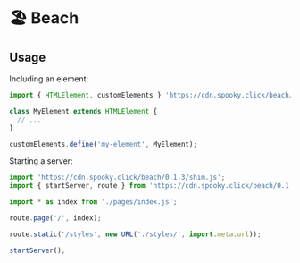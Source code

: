 # 🏖️ Beach

## Usage

Including an element:

```js
import { HTMLElement, customElements } 'https://cdn.spooky.click/beach/0.1.3/shim.js';

class MyElement extends HTMLElement {
  // ...
}

customElements.define('my-element', MyElement);
```

Starting a server:

```js
import 'https://cdn.spooky.click/beach/0.1.3/shim.js';
import { startServer, route } from 'https://cdn.spooky.click/beach/0.1.3/mod.js';

import * as index from './pages/index.js';

route.page('/', index);

route.static('/styles', new URL('./styles/', import.meta.url));

startServer();
```